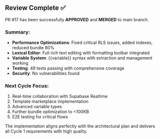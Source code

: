 ## Review Complete ✅

PR #17 has been successfully **APPROVED** and **MERGED** to main branch. 

### Summary:
- **Performance Optimizations**: Fixed critical RLS issues, added indexes, reduced bundle 80%
- **Lexical Editor**: Full rich text editing with formatting toolbar integrated
- **Variable System**: {{variable}} syntax with extraction and management working
- **Testing**: 49 tests passing with comprehensive coverage
- **Security**: No vulnerabilities found

### Next Cycle Focus:
1. Real-time collaboration with Supabase Realtime
2. Template marketplace implementation
3. Advanced variable types
4. Further bundle optimization to <100KB
5. E2E testing for critical flows

The implementation aligns perfectly with the architectural plan and delivers all Cycle 1 requirements with high quality.
